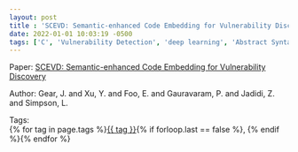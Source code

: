 ```yaml
---
layout: post
title : 'SCEVD: Semantic-enhanced Code Embedding for Vulnerability Discovery'
date: 2022-01-01 10:03:19 -0500
tags: ['C', 'Vulnerability Detection', 'deep learning', 'Abstract Syntax Tree (AST)', 'Simplified CPG (SCPG)']
---
```

Paper: [SCEVD: Semantic-enhanced Code Embedding for Vulnerability Discovery](https://ieeexplore.ieee.org/stamp/stamp.jsp?arnumber=10063706)

Author: Gear, J. and Xu, Y. and Foo, E. and Gauravaram, P. and Jadidi, Z. and Simpson, L.




 Tags:  
        <span>{% for tag in page.tags %}<a href="/tags/#{{ tag | slugify }}">{{ tag }}</a>{% if forloop.last == false %}, {% endif %}{% endfor %}</span>
